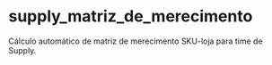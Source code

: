 # supply_matriz_de_merecimento
Cálculo automático de matriz de merecimento SKU-loja para time de Supply.
